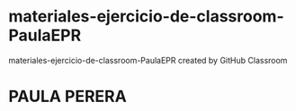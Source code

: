 # materiales-ejercicio-de-classroom-PaulaEPR
materiales-ejercicio-de-classroom-PaulaEPR created by GitHub Classroom

# PAULA PERERA
